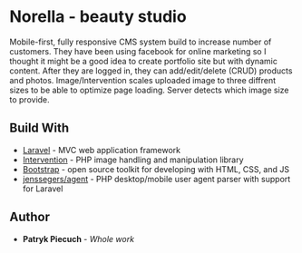 # Norella - beauty studio
Mobile-first, fully responsive CMS system build to increase number of customers. They have been using facebook for online marketing so I thought it might be a good idea to create portfolio site but with dynamic content. After they are logged in, they can add/edit/delete (CRUD) products and photos. Image/Intervention scales uploaded image to three diffrent sizes to be able to optimize page loading. Server detects which image size to provide.
## Build With
* [Laravel](https://laravel.com/) - MVC web application framework
* [Intervention](http://image.intervention.io/) - PHP image handling and manipulation library
* [Bootstrap](https://getbootstrap.com/) - open source toolkit for developing with HTML, CSS, and JS
* [jenssegers/agent](https://github.com/jenssegers/agent) - PHP desktop/mobile user agent parser with support for Laravel
## Author
* **Patryk Piecuch** - *Whole work*
